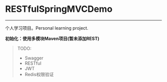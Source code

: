 # RESTfulSpringMVCDemo
---
个人学习项目。Personal learning project.

**初始化：使用多模块Maven项目(暂未添加REST)**

> TODO:
> + Swagger
> + RESTful
> + JWT
> + Redis权限验证
